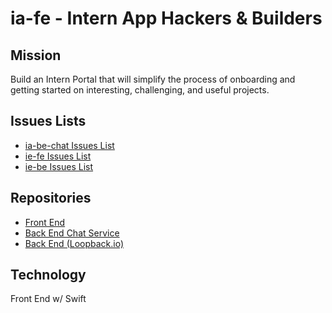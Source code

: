 # ia-fe - Intern App Hackers & Builders

## Mission

Build an Intern Portal that will simplify the process of onboarding and getting started on interesting, challenging, and useful projects.

## Issues Lists

* [ia-be-chat Issues List](https://github.com/ThrashingCode/ia-be-chat/issues)
* [ie-fe Issues List](https://github.com/ThrashingCode/ia-fe/issues)
* [ie-be Issues List](https://github.com/ThrashingCode/ia-be/issues)

## Repositories

* [Front End](https://github.com/ThrashingCode/ia-fe)
* [Back End Chat Service](https://github.com/ThrashingCode/ia-be-chat)
* [Back End (Loopback.io)](https://github.com/ThrashingCode/ia-be)

## Technology

Front End w/ Swift
